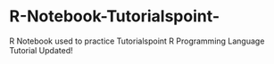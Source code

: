 # R-Notebook-Tutorialspoint-
R Notebook used to practice Tutorialspoint R Programming Language Tutorial
Updated!
